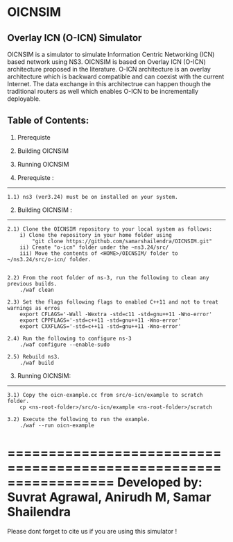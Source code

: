 # OICNSIM
Overlay ICN (O-ICN) Simulator
-------------------------------

OICNSIM is a simulator to simulate Information Centric Networking (ICN) based network using NS3. OICNSIM is based on 
Overlay ICN (O-ICN) architecture proposed in the literature. O-ICN architecture is an overlay architecture which is backward compatible and can coexist with the current Internet. The data exchange in this architectrue can happen though the traditional routers as well which enables O-ICN to be incrementally deployable.
 
Table of Contents:
------------------

1) Prerequiste
2) Building OICNSIM
3) Running OICNSIM

1) Prerequiste :
---------------
	1.1) ns3 (ver3.24) must be on installed on your system.

2) Building OICNSIM :
--------------------
	2.1) Clone the OICNSIM repository to your local system as follows:
		i) Clone the repository in your home folder using 
			"git clone https://github.com/samarshailendra/OICNSIM.git"
		ii) Create "o-icn" folder under the ~ns3.24/src/
		iii) Move the contents of <HOME>/OICNSIM/ folder to ~/ns3.24/src/o-icn/ folder.		
		

	2.2) From the root folder of ns-3, run the following to clean any previous builds.
		./waf clean

	2.3) Set the flags following flags to enabled C++11 and not to treat warnings as erros
		export CFLAGS='-Wall -Wextra -std=c11 -std=gnu++11 -Wno-error'
		export CPPFLAGS='-std=c++11 -std=gnu++11 -Wno-error'
		export CXXFLAGS='-std=c++11 -std=gnu++11 -Wno-error'

	2.4) Run the following to configure ns-3	
		./waf configure --enable-sudo

	2.5) Rebuild ns3.
		./waf build

3) Running OICNSIM:
------------------
	3.1) Copy the oicn-example.cc from src/o-icn/example to scratch folder. 
		cp <ns-root-folder>/src/o-icn/example <ns-root-folder>/scratch

	3.2) Execute the following to run the example. 
		./waf --run oicn-example 

=================================================================
Developed by: Suvrat Agrawal, Anirudh M, Samar Shailendra
=================================================================

Please dont forget to cite us if you are using this simulator !

